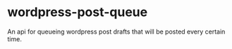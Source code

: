 wordpress-post-queue
====================

An api for queueing wordpress post drafts that will be posted every certain time.
